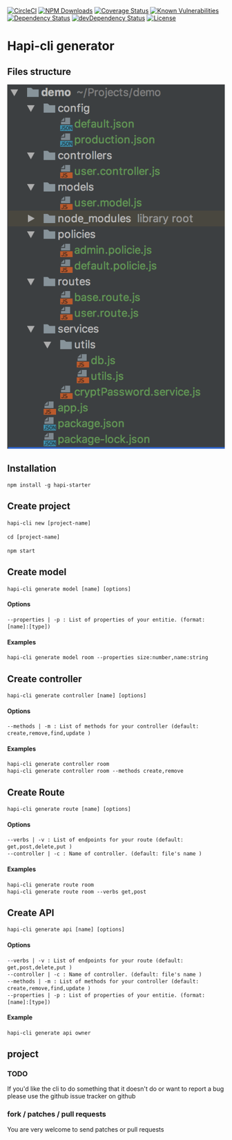 [![CircleCI](https://img.shields.io/circleci/project/github/RedSparr0w/node-csgo-parser.svg)](https://circleci.com/gh/AMoreaux/hapi-cli)
[![NPM Downloads](https://img.shields.io/npm/dm/hapi-starter.svg)](https://www.npmjs.com/package/hapi-starter)
[![Coverage Status](https://coveralls.io/repos/github/AMoreaux/hapi-cli/badge.svg?branch=master)](https://coveralls.io/github/AMoreaux/hapi-cli?branch=master)
[![Known Vulnerabilities](https://snyk.io/test/github/amoreaux/hapi-cli/badge.svg)](https://snyk.io/test/github/amoreaux/hapi-cli)
<a href="https://david-dm.org/amoreaux/hapi-cli"><img src="https://david-dm.org/amoreaux/hapi-cli.svg" alt="Dependency Status"></a>
<a href="https://david-dm.org/amoreaux/hapi-cli/?type=dev"><img src="https://david-dm.org/amoreaux/hapi-cli/dev-status.svg" alt="devDependency Status"></a>
[![License](http://img.shields.io/npm/l/@ljharb/eslint-config.svg)](http://img.shields.io/npm/l/@ljharb/eslint-config.svg)

# Hapi-cli generator


## Files structure

![structure files](https://github.com/AMoreaux/hapi-cli/blob/master/files-structure.png)

## Installation

    npm install -g hapi-starter

## Create project

    hapi-cli new [project-name]

    cd [project-name]

    npm start

## Create model

    hapi-cli generate model [name] [options]
    
#### Options

    --properties | -p : List of properties of your entitie. (format: [name]:[type])
    
#### Examples

    hapi-cli generate model room --properties size:number,name:string

## Create controller

    hapi-cli generate controller [name] [options]
    
#### Options

    --methods | -m : List of methods for your controller (default: create,remove,find,update )

#### Examples

    hapi-cli generate controller room
    hapi-cli generate controller room --methods create,remove

## Create Route

    hapi-cli generate route [name] [options]
    
#### Options

    --verbs | -v : List of endpoints for your route (default: get,post,delete,put )
    --controller | -c : Name of controller. (default: file's name )
    
#### Examples

    hapi-cli generate route room
    hapi-cli generate route room --verbs get,post
    
## Create API

    hapi-cli generate api [name] [options]
    
#### Options

    --verbs | -v : List of endpoints for your route (default: get,post,delete,put )
    --controller | -c : Name of controller. (default: file's name )
    --methods | -m : List of methods for your controller (default: create,remove,find,update )
    --properties | -p : List of properties of your entitie. (format: [name]:[type])

#### Example

    hapi-cli generate api owner
    
    
##  project
    
### TODO

If you'd like the cli to do something that it doesn't do or want to report a bug please use the github issue tracker on github

### fork / patches / pull requests

You are very welcome to send patches or pull requests
